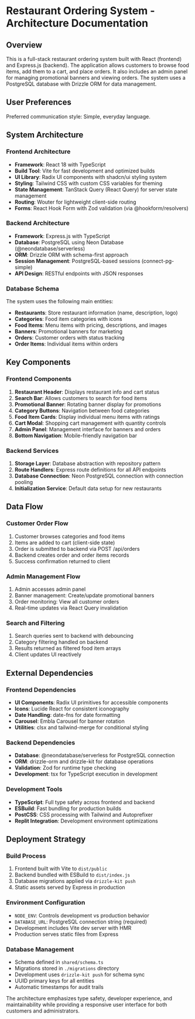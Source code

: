 # Restaurant Ordering System - Architecture Documentation

## Overview

This is a full-stack restaurant ordering system built with React (frontend) and Express.js (backend). The application allows customers to browse food items, add them to a cart, and place orders. It also includes an admin panel for managing promotional banners and viewing orders. The system uses a PostgreSQL database with Drizzle ORM for data management.

## User Preferences

Preferred communication style: Simple, everyday language.

## System Architecture

### Frontend Architecture
- **Framework**: React 18 with TypeScript
- **Build Tool**: Vite for fast development and optimized builds
- **UI Library**: Radix UI components with shadcn/ui styling system
- **Styling**: Tailwind CSS with custom CSS variables for theming
- **State Management**: TanStack Query (React Query) for server state management
- **Routing**: Wouter for lightweight client-side routing
- **Forms**: React Hook Form with Zod validation (via @hookform/resolvers)

### Backend Architecture
- **Framework**: Express.js with TypeScript
- **Database**: PostgreSQL using Neon Database (@neondatabase/serverless)
- **ORM**: Drizzle ORM with schema-first approach
- **Session Management**: PostgreSQL-based sessions (connect-pg-simple)
- **API Design**: RESTful endpoints with JSON responses

### Database Schema
The system uses the following main entities:
- **Restaurants**: Store restaurant information (name, description, logo)
- **Categories**: Food item categories with icons
- **Food Items**: Menu items with pricing, descriptions, and images
- **Banners**: Promotional banners for marketing
- **Orders**: Customer orders with status tracking
- **Order Items**: Individual items within orders

## Key Components

### Frontend Components
1. **Restaurant Header**: Displays restaurant info and cart status
2. **Search Bar**: Allows customers to search for food items
3. **Promotional Banner**: Rotating banner display for promotions
4. **Category Buttons**: Navigation between food categories
5. **Food Item Cards**: Display individual menu items with ratings
6. **Cart Modal**: Shopping cart management with quantity controls
7. **Admin Panel**: Management interface for banners and orders
8. **Bottom Navigation**: Mobile-friendly navigation bar

### Backend Services
1. **Storage Layer**: Database abstraction with repository pattern
2. **Route Handlers**: Express route definitions for all API endpoints
3. **Database Connection**: Neon PostgreSQL connection with connection pooling
4. **Initialization Service**: Default data setup for new restaurants

## Data Flow

### Customer Order Flow
1. Customer browses categories and food items
2. Items are added to cart (client-side state)
3. Order is submitted to backend via POST /api/orders
4. Backend creates order and order items records
5. Success confirmation returned to client

### Admin Management Flow
1. Admin accesses admin panel
2. Banner management: Create/update promotional banners
3. Order monitoring: View all customer orders
4. Real-time updates via React Query invalidation

### Search and Filtering
1. Search queries sent to backend with debouncing
2. Category filtering handled on backend
3. Results returned as filtered food item arrays
4. Client updates UI reactively

## External Dependencies

### Frontend Dependencies
- **UI Components**: Radix UI primitives for accessible components
- **Icons**: Lucide React for consistent iconography
- **Date Handling**: date-fns for date formatting
- **Carousel**: Embla Carousel for banner rotation
- **Utilities**: clsx and tailwind-merge for conditional styling

### Backend Dependencies
- **Database**: @neondatabase/serverless for PostgreSQL connection
- **ORM**: drizzle-orm and drizzle-kit for database operations
- **Validation**: Zod for runtime type checking
- **Development**: tsx for TypeScript execution in development

### Development Tools
- **TypeScript**: Full type safety across frontend and backend
- **ESBuild**: Fast bundling for production builds
- **PostCSS**: CSS processing with Tailwind and Autoprefixer
- **Replit Integration**: Development environment optimizations

## Deployment Strategy

### Build Process
1. Frontend built with Vite to `dist/public`
2. Backend bundled with ESBuild to `dist/index.js`
3. Database migrations applied via `drizzle-kit push`
4. Static assets served by Express in production

### Environment Configuration
- `NODE_ENV`: Controls development vs production behavior
- `DATABASE_URL`: PostgreSQL connection string (required)
- Development includes Vite dev server with HMR
- Production serves static files from Express

### Database Management
- Schema defined in `shared/schema.ts`
- Migrations stored in `./migrations` directory
- Development uses `drizzle-kit push` for schema sync
- UUID primary keys for all entities
- Automatic timestamps for audit trails

The architecture emphasizes type safety, developer experience, and maintainability while providing a responsive user interface for both customers and administrators.